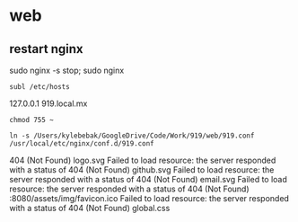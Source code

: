 # web


## restart nginx
sudo nginx -s stop; sudo nginx



`subl /etc/hosts`

127.0.0.1 919.local.mx


`chmod 755 ~`


`ln -s /Users/kylebebak/GoogleDrive/Code/Work/919/web/919.conf /usr/local/etc/nginx/conf.d/919.conf`


404 (Not Found)
logo.svg Failed to load resource: the server responded with a status of 404 (Not Found)
github.svg Failed to load resource: the server responded with a status of 404 (Not Found)
email.svg Failed to load resource: the server responded with a status of 404 (Not Found)
:8080/assets/img/favicon.ico Failed to load resource: the server responded with a status of 404 (Not Found)
global.css
